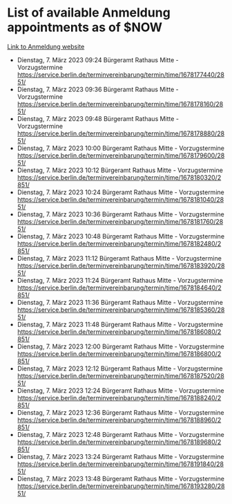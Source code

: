 # List of available Anmeldung appointments as of $NOW
[Link to Anmeldung website](https://service.berlin.de/terminvereinbarung/termin/tag.php?termin=1&anliegen[]=120686&dienstleisterlist=122210,122217,327316,122219,327312,122227,327314,122231,327346,122243,327348,122254,122252,329742,122260,329745,122262,329748,122271,327278,122273,327274,122277,327276,330436,122280,327294,122282,327290,122284,327292,122291,327270,122285,327266,122286,327264,122296,327268,150230,329760,122297,327286,122294,327284,122312,329763,122314,329775,122304,327330,122311,327334,122309,327332,317869,122281,327352,122279,329772,122283,122276,327324,122274,327326,122267,329766,122246,327318,122251,327320,122257,327322,122208,327298,122226,327300&herkunft=http%3A%2F%2Fservice.berlin.de%2Fdienstleistung%2F120686%2F)
- Dienstag, 7. März 2023 09:24 Bürgeramt Rathaus Mitte - Vorzugstermine https://service.berlin.de/terminvereinbarung/termin/time/1678177440/2851/
- Dienstag, 7. März 2023 09:36 Bürgeramt Rathaus Mitte - Vorzugstermine https://service.berlin.de/terminvereinbarung/termin/time/1678178160/2851/
- Dienstag, 7. März 2023 09:48 Bürgeramt Rathaus Mitte - Vorzugstermine https://service.berlin.de/terminvereinbarung/termin/time/1678178880/2851/
- Dienstag, 7. März 2023 10:00 Bürgeramt Rathaus Mitte - Vorzugstermine https://service.berlin.de/terminvereinbarung/termin/time/1678179600/2851/
- Dienstag, 7. März 2023 10:12 Bürgeramt Rathaus Mitte - Vorzugstermine https://service.berlin.de/terminvereinbarung/termin/time/1678180320/2851/
- Dienstag, 7. März 2023 10:24 Bürgeramt Rathaus Mitte - Vorzugstermine https://service.berlin.de/terminvereinbarung/termin/time/1678181040/2851/
- Dienstag, 7. März 2023 10:36 Bürgeramt Rathaus Mitte - Vorzugstermine https://service.berlin.de/terminvereinbarung/termin/time/1678181760/2851/
- Dienstag, 7. März 2023 10:48 Bürgeramt Rathaus Mitte - Vorzugstermine https://service.berlin.de/terminvereinbarung/termin/time/1678182480/2851/
- Dienstag, 7. März 2023 11:12 Bürgeramt Rathaus Mitte - Vorzugstermine https://service.berlin.de/terminvereinbarung/termin/time/1678183920/2851/
- Dienstag, 7. März 2023 11:24 Bürgeramt Rathaus Mitte - Vorzugstermine https://service.berlin.de/terminvereinbarung/termin/time/1678184640/2851/
- Dienstag, 7. März 2023 11:36 Bürgeramt Rathaus Mitte - Vorzugstermine https://service.berlin.de/terminvereinbarung/termin/time/1678185360/2851/
- Dienstag, 7. März 2023 11:48 Bürgeramt Rathaus Mitte - Vorzugstermine https://service.berlin.de/terminvereinbarung/termin/time/1678186080/2851/
- Dienstag, 7. März 2023 12:00 Bürgeramt Rathaus Mitte - Vorzugstermine https://service.berlin.de/terminvereinbarung/termin/time/1678186800/2851/
- Dienstag, 7. März 2023 12:12 Bürgeramt Rathaus Mitte - Vorzugstermine https://service.berlin.de/terminvereinbarung/termin/time/1678187520/2851/
- Dienstag, 7. März 2023 12:24 Bürgeramt Rathaus Mitte - Vorzugstermine https://service.berlin.de/terminvereinbarung/termin/time/1678188240/2851/
- Dienstag, 7. März 2023 12:36 Bürgeramt Rathaus Mitte - Vorzugstermine https://service.berlin.de/terminvereinbarung/termin/time/1678188960/2851/
- Dienstag, 7. März 2023 12:48 Bürgeramt Rathaus Mitte - Vorzugstermine https://service.berlin.de/terminvereinbarung/termin/time/1678189680/2851/
- Dienstag, 7. März 2023 13:24 Bürgeramt Rathaus Mitte - Vorzugstermine https://service.berlin.de/terminvereinbarung/termin/time/1678191840/2851/
- Dienstag, 7. März 2023 13:48 Bürgeramt Rathaus Mitte - Vorzugstermine https://service.berlin.de/terminvereinbarung/termin/time/1678193280/2851/
